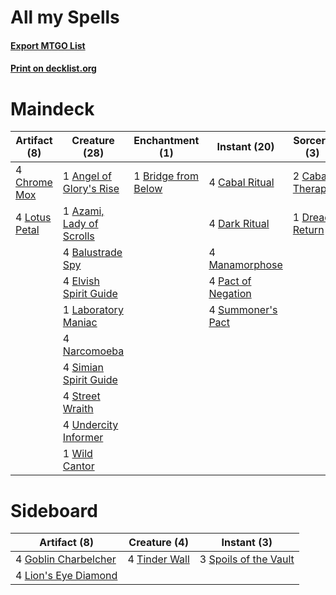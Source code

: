 # All my Spells

#### [Export MTGO List](../collection/All%20my%20Spells/All%20my%20Spells.txt)
#### [Print on decklist.org](http://decklist.org/?deckmain=1%09Angel%20of%20Glory's%20Rise%0A1%09Azami,%20Lady%20of%20Scrolls%0A4%09Balustrade%20Spy%0A1%09Bridge%20from%20Below%0A4%09Cabal%20Ritual%0A2%09Cabal%20Therapy%0A4%09Chrome%20Mox%0A4%09Dark%20Ritual%0A1%09Dread%20Return%0A4%09Elvish%20Spirit%20Guide%0A1%09Laboratory%20Maniac%0A4%09Lotus%20Petal%0A4%09Manamorphose%0A4%09Narcomoeba%0A4%09Pact%20of%20Negation%0A4%09Simian%20Spirit%20Guide%0A4%09Street%20Wraith%0A4%09Summoner's%20Pact%0A4%09Undercity%20Informer%0A1%09Wild%20Cantor&deckside=4%09Goblin%20Charbelcher%0A4%09Lion's%20Eye%20Diamond%0A3%09Spoils%20of%20the%20Vault%0A4%09Tinder%20Wall)
# Maindeck

|                                      Artifact (8)                                      |                                           Creature (28)                                           |                                       Enchantment (1)                                        |                                        Instant (20)                                         |                                       Sorcery (3)                                        |
|----------------------------------------------------------------------------------------|---------------------------------------------------------------------------------------------------|----------------------------------------------------------------------------------------------|---------------------------------------------------------------------------------------------|------------------------------------------------------------------------------------------|
|4 [Chrome Mox](http://gatherer.wizards.com/Pages/Card/Details.aspx?multiverseid=413761) |1 [Angel of Glory's Rise](http://gatherer.wizards.com/Pages/Card/Details.aspx?multiverseid=239993) |1 [Bridge from Below](http://gatherer.wizards.com/Pages/Card/Details.aspx?multiverseid=136054)|4 [Cabal Ritual](http://gatherer.wizards.com/Pages/Card/Details.aspx?multiverseid=30564)     |2 [Cabal Therapy](http://gatherer.wizards.com/Pages/Card/Details.aspx?multiverseid=413625)|
|4 [Lotus Petal](http://gatherer.wizards.com/Pages/Card/Details.aspx?multiverseid=420602)|1 [Azami, Lady of Scrolls](http://gatherer.wizards.com/Pages/Card/Details.aspx?multiverseid=376254)|                                                                                              |4 [Dark Ritual](http://gatherer.wizards.com/Pages/Card/Details.aspx?multiverseid=651)        |1 [Dread Return](http://gatherer.wizards.com/Pages/Card/Details.aspx?multiverseid=389491) |
|                                                                                        |4 [Balustrade Spy](http://gatherer.wizards.com/Pages/Card/Details.aspx?multiverseid=366464)        |                                                                                              |4 [Manamorphose](http://gatherer.wizards.com/Pages/Card/Details.aspx?multiverseid=370568)    |                                                                                          |
|                                                                                        |4 [Elvish Spirit Guide](http://gatherer.wizards.com/Pages/Card/Details.aspx?multiverseid=3134)     |                                                                                              |4 [Pact of Negation](http://gatherer.wizards.com/Pages/Card/Details.aspx?multiverseid=442057)|                                                                                          |
|                                                                                        |1 [Laboratory Maniac](http://gatherer.wizards.com/Pages/Card/Details.aspx?multiverseid=230788)     |                                                                                              |4 [Summoner's Pact](http://gatherer.wizards.com/Pages/Card/Details.aspx?multiverseid=442178) |                                                                                          |
|                                                                                        |4 [Narcomoeba](http://gatherer.wizards.com/Pages/Card/Details.aspx?multiverseid=136140)            |                                                                                              |                                                                                             |                                                                                          |
|                                                                                        |4 [Simian Spirit Guide](http://gatherer.wizards.com/Pages/Card/Details.aspx?multiverseid=442137)   |                                                                                              |                                                                                             |                                                                                          |
|                                                                                        |4 [Street Wraith](http://gatherer.wizards.com/Pages/Card/Details.aspx?multiverseid=442097)         |                                                                                              |                                                                                             |                                                                                          |
|                                                                                        |4 [Undercity Informer](http://gatherer.wizards.com/Pages/Card/Details.aspx?multiverseid=366271)    |                                                                                              |                                                                                             |                                                                                          |
|                                                                                        |1 [Wild Cantor](http://gatherer.wizards.com/Pages/Card/Details.aspx?multiverseid=96934)            |                                                                                              |                                                                                             |                                                                                          |


# Sideboard

|                                         Artifact (8)                                          |                                     Creature (4)                                     |                                          Instant (3)                                          |
|-----------------------------------------------------------------------------------------------|--------------------------------------------------------------------------------------|-----------------------------------------------------------------------------------------------|
|4 [Goblin Charbelcher](http://gatherer.wizards.com/Pages/Card/Details.aspx?multiverseid=438497)|4 [Tinder Wall](http://gatherer.wizards.com/Pages/Card/Details.aspx?multiverseid=2594)|3 [Spoils of the Vault](http://gatherer.wizards.com/Pages/Card/Details.aspx?multiverseid=46572)|
|4 [Lion's Eye Diamond](http://gatherer.wizards.com/Pages/Card/Details.aspx?multiverseid=3255)  |                                                                                      |                                                                                               |

